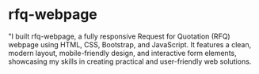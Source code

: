 # rfq-webpage
"I built rfq-webpage, a fully responsive Request for Quotation (RFQ) webpage using HTML, CSS, Bootstrap, and JavaScript. It features a clean, modern layout, mobile-friendly design, and interactive form elements, showcasing my skills in creating practical and user-friendly web solutions.
